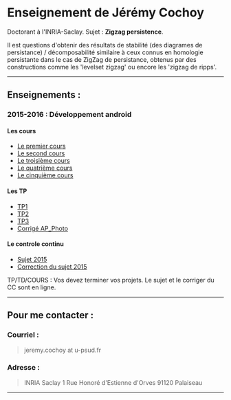 Enseignement de Jérémy Cochoy
=============================

Doctorant à l'INRIA-Saclay. Sujet : __Zigzag persistence__.


Il est questions d'obtenir des résultats de stabilité (des diagrames de persistance) / décomposabilité similaire à ceux connus en homologie persistante dans le cas de ZigZag de persistance, obtenus par des constructions comme les 'levelset zigzag' ou encore les 'zigzag de ripps'.

--------------------------------------------------

Enseignements :
---------------

### 2015-2016 : Développement android

#### Les cours
  * [Le premier cours](./android_lesson/cours1.pdf)
  * [Le second cours](./android_lesson/cours2.pdf)
  * [Le troisième cours](./android_lesson/cours3.pdf)
  * [Le quatrième cours](./android_lesson/cours4.pdf)
  * [Le cinquième cours](./android_lesson/cours5.pdf)

#### Les TP
  * [TP1](./android_lesson/td1.pdf)
  * [TP2](./android_lesson/td2.pdf)
  * [TP3](./android_lesson/td3.pdf)
  * [Corrigé AP_Photo](https://github.com/Zenol/ap_photo/blob/master/app/src/main/java/com/example/geometrica2/ap_photo/Photo.java)

#### Le controle continu
  * [Sujet 2015](./android_lesson/cc-sujet-2015.pdf)
  * [Correction du sujet 2015](./android_lesson/cc-correction-2015.pdf)

TP/TD/COURS : Vos devez terminer vos projets. Le sujet et le corriger du CC sont en ligne.

--------------------------------------------------

Pour me contacter :
-------------------

### Courriel :

  >  jeremy.cochoy at u-psud.fr

### Adresse :

  >  INRIA Saclay
  >  1 Rue Honoré d'Estienne d'Orves
  >  91120 Palaiseau

--------------------------------------------------
